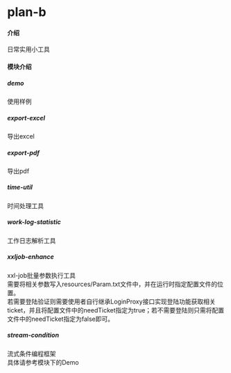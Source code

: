 # plan-b

#### 介绍
日常实用小工具

#### 模块介绍

##### demo
使用样例

##### export-excel
导出excel

##### export-pdf
导出pdf

##### time-util
时间处理工具

##### work-log-statistic
工作日志解析工具

##### xxljob-enhance
xxl-job批量参数执行工具  
需要将相关参数写入resources/Param.txt文件中，并在运行时指定配置文件的位置。  
若需要登陆验证则需要使用者自行继承LoginProxy接口实现登陆功能获取相关ticket，并且将配置文件中的needTicket指定为true；若不需要登陆则只需将配置文件中的needTicket指定为false即可。

##### stream-condition
流式条件编程框架  
具体请参考模块下的Demo